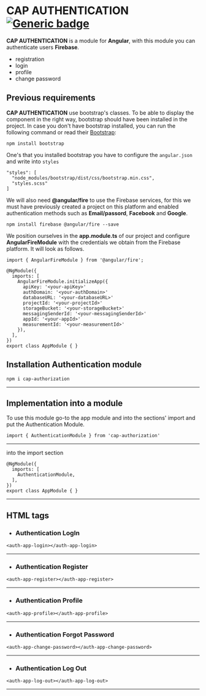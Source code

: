 # CAP AUTHENTICATION [![Generic badge](https://img.shields.io/badge/CAP-Active-<COLOR>.svg)](https://shields.io/)

**CAP AUTHENTICATION** is a module for **Angular**, with this module you can authenticate users **Firebase**.

* registration
* login
* profile
* change password

## **Previous requirements**
**CAP AUTHENTICATION** use bootstrap's classes. To be able to display the component in the right way, bootstrap should have been installed in the project. In case you don't have bootstrap installed, you can run the following command or read their [Bootstrap](https://getbootstrap.com/docs/4.3/getting-started/download/):
```
npm install bootstrap
```
One's that you installed bootstrap you have to configure the `angular.json` and write into `styles`
```
"styles": [
  "node_modules/bootstrap/dist/css/bootstrap.min.css",
  "styles.scss"
]
```

We will also need **@angular/fire** to use the Firebase services, for this we must have previously created a project on this platform and enabled authentication methods such as **Email/passord**, **Facebook** and **Google**.
```
npm install firebase @angular/fire --save
```
We position ourselves in the **app.module.ts** of our project and configure **AngularFireModule** with the credentials we obtain from the Firebase platform. It will look as follows.


```
import { AngularFireModule } from '@angular/fire';

@NgModule({
  imports: [
    AngularFireModule.initializeApp({
      apiKey: '<your-apiKey>'
      authDomain: '<your-authDomain>'
      databaseURL: '<your-databaseURL>'
      projectId: '<your-projectId>'
      storageBucket: '<your-storageBucket>'
      messagingSenderId: '<your-messagingSenderId>'
      appId: '<your-appId>'
      measurementId: '<your-measurementId>'
    }),
  ],
})
export class AppModule { }
```

## Installation Authentication module
```
npm i cap-authorization
```
---

## **Implementation into a module**

To use this module go-to the app module and into the sections' import and put the Authentication Module.
```
import { AuthenticationModule } from 'cap-authorization'

```
---
into the import section
```
@NgModule({
  imports: [
    AuthenticationModule,
  ],
})
export class AppModule { }
```
---

## **HTML tags**

* ### **Authentication LogIn**
```
<auth-app-login></auth-app-login>
```
---
* ### **Authentication Register**
```
<auth-app-register></auth-app-register>
```
---
* ### **Authentication Profile**
```
<auth-app-profile></auth-app-profile>
```
---
* ### **Authentication Forgot Password**
```
<auth-app-change-password></auth-app-change-password>
```
---
* ### **Authentication Log Out**
```
<auth-app-log-out></auth-app-log-out>
```
---


[Facebook Developers]: https://developers.facebook.com/apps/
[Firebase Console]: https://console.firebase.google.com/u/0/
[here]: https://ionicframework.com/docs/native/facebook/	
